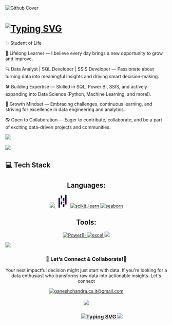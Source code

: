 
<!--Banner-->
![Github Cover](https://github.com/user-attachments/assets/9990a3a5-4389-49bf-a537-313a3a516fab)
    
<!-- Brief Introduction Section --> 
 <!-- Profile Header with Typing Animation --> 
  <h1 align="left"> 
    <!-- Typing Animation for Profile Greeting --> 
    <a href="https://git.io/typing-svg"><img src="https://readme-typing-svg.herokuapp.com?font=raleway&size=27&pause=1000&color=1CF7D0&width=435&lines=Hi%F0%9F%91%8B%F0%9F%8F%BD+;I'm+Ganesh+Chandra+Panda+;You+are+Welcome!+%E2%9C%A8" alt="Typing SVG" /></a>
  </h1>
  <p align="justify"> 
      
✨ Student of Life

🌱 Lifelong Learner — I believe every day brings a new opportunity to grow and improve.

🔍 Data Analyst | SQL Developer | SSIS Developer — Passionate about turning data into meaningful insights and driving smart decision-making.

🛠️ Building Expertise — Skilled in SQL, Power BI, SSIS, and actively expanding into Data Science (Python, Machine Learning, and more!).

🚀 Growth Mindset — Embracing challenges, continuous learning, and striving for excellence in data engineering and analytics.

🌎 Open to Collaboration — Eager to contribute, collaborate, and be a part of exciting data-driven projects and communities.
  </p>
<!-- 
<p align="justify"> I'm a Data Analyst with an engineering foundation and a passion for turning raw data into impactful insights. My journey started as a Full-Stack Developer, but my love for data propelled me into analytics, where I thrive on solving real-world problems using data-driven solutions. </p> 
-->

<!--
<h3 align="left">Current Learning</h3>
<ul align="left">
  <li>Deepening my knowledge in Machine Learning and AI.</li>
  <li>Exploring advanced React.js patterns and state management techniques.</li>
  <li>Improving my skills in cloud computing with AWS and Azure.</li>
</ul>
-->


<!-- <h3>🌟How I Add Value</h3>  

- 🧼 Data Cleaning & Modeling: Enhancing data quality through meticulous standardization, deduplication, and transformation.
- 📊 Data Visualization: Designing compelling visuals to translate complex data into clear, actionable insights.
- 📝 Reporting & Dashboarding: Developing interactive dashboards that tell data-driven stories and drive informed decisions.   
- 🔍 Data Analysis: Identifying trends, patterns, and opportunities to unlock value from raw datasets.    
- 📈 Business Intelligence: Providing strategic insights to support key business decisions and objectives.  
- 💡 Data Storytelling: Transforming numbers into relatable narratives to engage and inform diverse audiences.  --> 
<!-- Profile Visitors Counter --> 
<p align="left"> 
  <!-- Profile Visitors Badge --> 
  <img src="https://komarev.com/ghpvc/?username=ganesh-chandra-panda&label=Profile+Visitors&style=for-the-badge&color=310059"> </p>
  
  <a href="https://www.youtube.com/watch?v=dQw4w9WgXcQ"><img src="https://user-images.githubusercontent.com/73097560/115834477-dbab4500-a447-11eb-908a-139a6edaec5c.gif"></a>
  
<!-- Tools and Technologies Section -->

<h2>💻 Tech Stack</h2> 
<div align="center">
   <h2>Languages:</h2> 
  <a href="https://skillicons.dev">
    <img src="https://skillicons.dev/icons?i=python,tensorflow,pytorch,mysql,sqlite,js,git" />
     <a href="https://pandas.pydata.org/" target="_blank" rel="noreferrer"> <img src="https://raw.githubusercontent.com/devicons/devicon/2ae2a900d2f041da66e950e4d48052658d850630/icons/pandas/pandas-original.svg" alt="pandas" width="40" height="40"/> </a> 
          <a href="https://scikit-learn.org/" target="_blank" rel="noreferrer"> <img src="https://upload.wikimedia.org/wikipedia/commons/0/05/Scikit_learn_logo_small.svg" alt="scikit_learn" width="40" height="40"/> </a> 
          <a href="https://seaborn.pydata.org/" target="_blank" rel="noreferrer"> <img src="https://seaborn.pydata.org/_images/logo-mark-lightbg.svg" alt="seaborn" width="40" height="40"/> </a>
    
  </a>
  <br>
  <h2>Tools:</h2>
  <a href="https://skillicons.dev">
    <img src="https://img.icons8.com/?size=100&id=qYfwpsRXEcpc&format=png&color=000000" alt="PowerBI" width="55" height="55"/>
    <img src="https://img.icons8.com/?size=100&id=117561&format=png&color=000000" alt="excel" width="55" height="55"/>
    <img src="https://skillicons.dev/icons?i=github,anaconda,vscode,flask,django,aws" />
    
  </a>
</div>
<!--3d ani-->
<!-- <p> 
    <a href="#"> <img src="https://img.icons8.com/?size=100&id=117561&format=png&color=000000" alt="Excel" width="50" height="50" title="Microsoft Excel"/> </a> 
    <a href="#"> <img src="https://img.icons8.com/?size=100&id=qYfwpsRXEcpc&format=png&color=000000" alt="Power BI" width="50" height="50" title="Power BI"/> </a> 
    <a href="#"> <img src="https://img.icons8.com/?size=100&id=hYoELNwniGhi&format=png&color=000000" alt="MySQL" width="50" height="50" title="MySQL"/> </a> 
    <a href="#"> <img src="https://img.icons8.com/?size=100&id=13441&format=png&color=000000" alt="Python" width="50" height="50" title="Python"/> </a> 
    
</p> -->


<!-- Fun Section -->
<!-- <h2>⚡ Fun Fact</h2> I transitioned from a Software Engineer to a Data Professional and never looked back. Every dataset has a story and I enjoy being its storyteller.✨
-->
<a href="https://www.youtube.com/watch?v=dQw4w9WgXcQ"><img src="https://user-images.githubusercontent.com/73097560/115834477-dbab4500-a447-11eb-908a-139a6edaec5c.gif"></a>
<!-- Status Section -->
<!--
# 📈  Stats:
 
<p align = "center">
  <img src = "https://github-readme-stats-sigma-five.vercel.app/api?username=shantanu1109&show_icons=true&theme=radical&line_height=27">
 
  <img src = "https://github-readme-stats-sigma-five.vercel.app/api/top-langs/?username=shantanu1109&theme=radical">
 </p>
 
 <p align = "center">
<img width="50%" src="https://github-readme-streak-stats.herokuapp.com/?user=shantanu1109&show_icons=true&locale=en&layout=compact&theme=radical&line_height=0" />
</p> 

<a href="https://www.youtube.com/watch?v=dQw4w9WgXcQ"><img src="https://user-images.githubusercontent.com/73097560/115834477-dbab4500-a447-11eb-908a-139a6edaec5c.gif"></a>
-->
<!-- Closing Section -->
<h3 align="center">🤝 Let’s Connect & Collaborate!🤝</h3>
<p align="center"> Your next impactful decision might just start with data. If you're looking for a data enthusiast who transforms raw data into actionable insights. Let's connect </p>

<p align="center"> 
    <a href="mailto:ganeshchandra.cs.it@gmail.com" target="_blank">
    <img src="https://img.icons8.com/?size=100&id=P7UIlhbpWzZm&format=png&color=000000" width=50 height=50 alt="ganeshchandra.cs.it@gmail.com" style="margin-bottom: 5px;" />
    </a>
    <!--STARTS_HERE_QUOTE_CARD-->
<p align="center">
    <img src="https://readme-daily-quotes.vercel.app/api?theme=dark">

</p>
<!--ENDS_HERE_QUOTE_CARD-->
</p>
<h3 align="center"> 
&nbsp&nbsp&nbsp&nbsp&nbsp&nbsp&nbsp&nbsp&nbsp&nbsp&nbsp&nbsp&nbsp&nbsp&nbsp&nbsp&nbsp&nbsp&nbsp&nbsp&nbsp&nbsp&nbsp&nbsp
    <a href="https://git.io/typing-svg">
    <img src="https://readme-typing-svg.herokuapp.com?font=raleway&size=27&pause=1000&color=1CF7D0&width=435&lines=Thanks+For+Visiting!%E2%9C%8C%F0%9F%8F%BD;Have+a+Nice+Day!+%E2%9C%A8" alt="Typing SVG" />
</a>
    <img src="https://capsule-render.vercel.app/api?type=waving&color=gradient&height=100&section=footer"/>
</h3>
